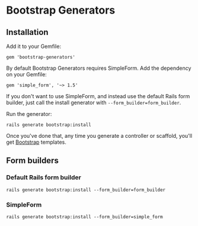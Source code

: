 # Bootstrap Generators

## Installation

Add it to your Gemfile:

  `gem 'bootstrap-generators'`

By default Bootstrap Generators requires SimpleForm. Add the dependency on your Gemfile:

  `gem 'simple_form', '~> 1.5'`

If you don't want to use SimpleForm, and instead use the default Rails form builder, just call the install generator with `--form_builder=form_builder`.

Run the generator:

  `rails generate bootstrap:install`

Once you've done that, any time you generate a controller or scaffold, you'll get [Bootstrap](http://twitter.github.com/bootstrap/) templates.

## Form builders

### Default Rails form builder

  `rails generate bootstrap:install --form_builder=form_builder`

### SimpleForm

  `rails generate bootstrap:install --form_builder=simple_form`

